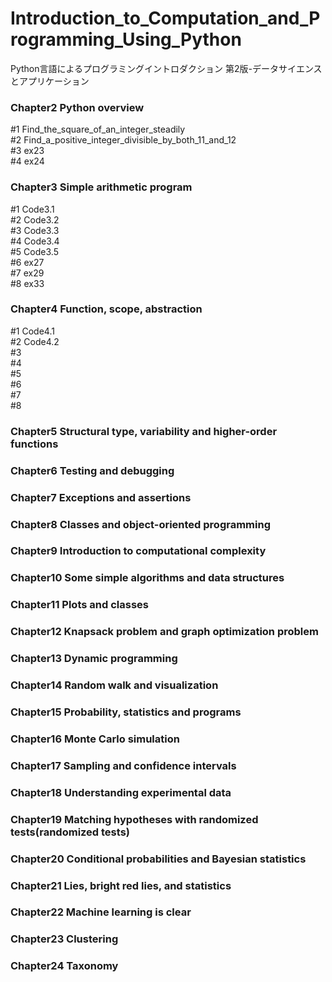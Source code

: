 # Introduction_to_Computation_and_Programming_Using_Python

Python言語によるプログラミングイントロダクション 第2版-データサイエンスとアプリケーション

### Chapter2 Python overview
#1 Find_the_square_of_an_integer_steadily  
#2 Find_a_positive_integer_divisible_by_both_11_and_12  
#3 ex23  
#4 ex24  


### Chapter3 Simple arithmetic program
#1 Code3.1  
#2 Code3.2  
#3 Code3.3  
#4 Code3.4  
#5 Code3.5  
#6 ex27  
#7 ex29  
#8 ex33  

### Chapter4 Function, scope, abstraction
#1 Code4.1  
#2 Code4.2  
#3  
#4  
#5  
#6  
#7  
#8  

### Chapter5 Structural type, variability and higher-order functions

### Chapter6 Testing and debugging

### Chapter7 Exceptions and assertions

### Chapter8 Classes and object-oriented programming

### Chapter9 Introduction to computational complexity

### Chapter10 Some simple algorithms and data structures

### Chapter11 Plots and classes

### Chapter12 Knapsack problem and graph optimization problem

### Chapter13 Dynamic programming

### Chapter14 Random walk and visualization

### Chapter15 Probability, statistics and programs

### Chapter16 Monte Carlo simulation

### Chapter17 Sampling and confidence intervals

### Chapter18 Understanding experimental data

### Chapter19 Matching hypotheses with randomized tests(randomized tests)

### Chapter20 Conditional probabilities and Bayesian statistics

### Chapter21 Lies, bright red lies, and statistics

### Chapter22 Machine learning is clear

### Chapter23 Clustering

### Chapter24 Taxonomy
